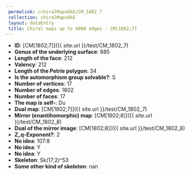 ```yaml
--- 
 permalink: /chiralMaps6kE/CM_1802_7 
 collection: chiralMaps6kE
 layout: dataEntry
 title: Chiral maps up to 6000 edges - CM[1802;7]
---
```


- **ID**: [CM[1802;7]]({{ site.url }}/test/CM_1802_7)
- **Genus of the underlying surface**: 885
- **Length of the face**: 212
- **Valency**: 212
- **Length of the Petrie polygon**: 34
- **Is the automorphism group solvable?**: S
- **Number of vertices**: 17
- **Number of edges**: 1802
- **Number of faces**: 17
- **The map is self-**: Du
- **Dual map**: [CM[1802;7]]({{ site.url }}/test/CM_1802_7)
- **Mirror (enantihomorphic) map**: [CM[1802;8]]({{ site.url }}/test/CM_1802_8)
- **Dual of the mirror image**: [CM[1802;8]]({{ site.url }}/test/CM_1802_8)
- **Z_q-Exponent?**: 2
- **No idea**:  107:8
- **No idea**: Y
- **No idea**: Y
- **Skeleton**: Sk(17;2)^53
- **Some other kind of skeleton**: nan
